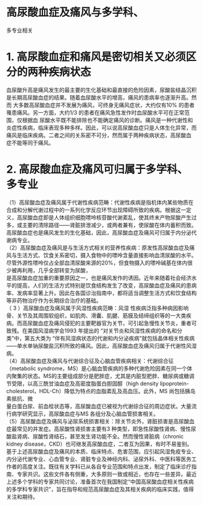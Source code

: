 # 高尿酸血症及痛风与多学科、  
多专业相关  
# 1.  高尿酸血症和痛风是密切相关又必须区 分的两种疾病状态  
血尿酸升高是痛风发生的最主要的生化基础和最直接的危险因素，尿酸盐结晶沉积是长期高尿酸血症的结果。随着血尿酸水平的增高，痛风的患病率也逐渐升高。然而 大多数高尿酸血症并不发展为痛风，可终身无痛风症状，大约仅有$10\%$ 的患者罹患痛风。另一方面，大约1/3 的患者在痛风急性发作时血尿酸水平可在正常范围，仅根据血 尿酸水平既不能排除也不能确定痛风的诊断。痛风是一种代谢性和炎症性疾病，临床表现多种多样。因此，可以说高尿酸血症只是人体生化异常，而痛风是临床疾病。二者之间的关系密不可分，然而属于两种疾病状态，高尿酸血 症不能等同于痛风。  
# 2. 高尿酸血症及痛风可归属于多学科、多专业  
（1）高尿酸血症及痛风属于代谢性疾病范畴：代谢性疾病是指机体内某些物质在合成和分解代谢过程中的一系列化学反应环节出现障碍所致的疾病。根据这一定义，高尿酸血症即是人体组织细胞嘌呤核苷酸代谢紊乱，使其终末产物尿酸产生过多，或主要的清除路径——肾脏排泄减少，或两者兼有，使尿酸在体内蓄积而致。高尿酸血症也是痛风发生的生化基础，因此，高尿酸血症及痛风可归属于内分泌代谢病专业。  
（2）高尿酸血症及痛风是与生活方式相关的营养性疾病：原发性高尿酸血症及痛风与生活方式、饮食关系密切，摄入食物中的嘌呤含量直接影响血清尿酸的水平。尽管外源性嘌呤仅占全部血清尿酸来源的$20\%$，但食物摄入的嘌呤碱基在体内很少被再利用，几乎全部转变为尿酸，  
是高尿酸血症加重的重要原因之一，也是痛风发作的诱因。近年来随着社会经济水平的提高，人们的生活方式特别是饮食结构发生了改变，高尿酸血症及痛风的患病率、发病率显著上升。因此在各国诊治指南中，都将适当调整生活方式和饮食结构等非药物治疗作为长期综合治疗的基础。  
（ 3 ）高尿酸血症及痛风属于风湿性疾病范畴：风湿 性疾病泛指多种病因影响骨、关节及其周围软组织，如肌肉、滑囊、肌腱、筋膜及结缔组织等的一大类疾病。而高尿酸血症及痛风侵犯的主要靶器官为关节，可引起急慢性关节炎，重者可致残。在美国风湿病学会1993 年提出的
“对关节炎和风湿性疾病的命名和分类”中，第五大类为
“伴有风湿病状态的代谢和内分泌疾病”就包括晶体相关性疾病——单水单钠尿酸盐沉积所致的痛风。因此，高尿酸血症及痛风归属于代谢性风湿病。  
（4）高尿酸血症及痛风与代谢综合征及心脑血管疾病相关：代谢综合征（metabolic syndrome，MS）是心脑血管疾病的多种代谢危险因素在同一个体内聚集的状态。MS的主要组成部分是肥胖症，尤其是内脏型肥胖、糖尿病或糖调节受限，以高三酰甘油血症及高密度脂蛋白胆固醇（high density lipoprotein-cholesterol，HDL-Ch）降低为特点的血脂紊乱及高血压。此外，MS 尚包括胰岛素抵抗、微  
量白蛋白尿、前血栓状态等，高尿酸血症已被视为代谢综合征的周边症状。大量流行病学研究显示，高尿酸血症与MS 各组分及心脑血管损害相关。  
（5）高尿酸血症及痛风与泌尿系统损害相关：除关节炎外，肾脏损害是高尿酸血症最常见的并发症。高尿酸性肾损害主要有3 种类型，即急性尿酸性肾病、慢性尿酸盐肾病、尿酸性肾结石，甚至发生肾功能不全。然而慢性肾脏病（chronic kidney disease，CKD）也可继发高尿酸血症，二者互为因果，有时不易鉴别。  
基于上述高尿酸血症及痛风的本质、临床特点、危害范围，应引起风湿免疫专业、内分泌代谢专业、心血管专业、肾脏专业及神经内科、泌尿外科、中医科等医务工 作者的高度关注。既往有关学科已从各自专业范围和特点出发，制定了临床诊疗指南、专家共识。这些文件各有侧重，大多原则一致或相近，也存在一些差异。最近上述多个学科的专家共同讨论，准备首次在我国制定“中国高尿酸血症相关性疾病的多学科专家共识”，旨在指导和规范高尿酸血症及其相关疾病的临床实践，值得关注和期待。  